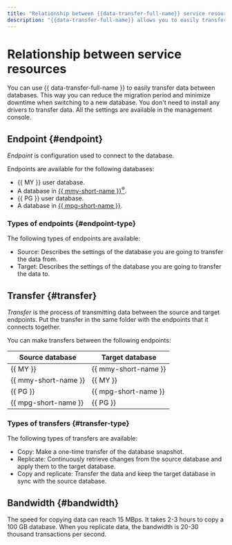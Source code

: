 ```yaml
---
title: "Relationship between {{data-transfer-full-name}} service resources"
description: "{{data-transfer-full-name}} allows you to easily transfer data between databases. The service allows you to reduce the time for the migration process, minimize downtime when switching to a new database or have a permanent replica of the database."
---
```


# Relationship between service resources

You can use {{ data-transfer-full-name }} to easily transfer data between databases. This way you can reduce the migration period and minimize downtime when switching to a new database. You don't need to install any drivers to transfer data. All the settings are available in the management console.

## Endpoint {#endpoint}

_Endpoint_ is configuration used to connect to the database.

Endpoints are available for the following databases:

* {{ MY }} user database.
* A database in [{{ mmy-short-name }}<sup>®</sup>](../../managed-mysql).
* {{ PG }} user database.
* A database in [{{ mpg-short-name }}](../../managed-postgresql).

### Types of endpoints {#endpoint-type}

The following types of endpoints are available:

* Source: Describes the settings of the database you are going to transfer the data from.
* Target: Describes the settings of the database you are going to transfer the data to.

## Transfer {#transfer}

_Transfer_ is the process of transmitting data between the source and target endpoints. Put the transfer in the same folder with the endpoints that it connects together.

You can make transfers between the following endpoints:

| Source database | Target database |
| ---- | ---- |
| {{ MY }} | {{ mmy-short-name }} |
| {{ mmy-short-name }} | {{ MY }} |
| {{ PG }} | {{ mpg-short-name }} |
| {{ mpg-short-name }} | {{ PG }} |

### Types of transfers {#transfer-type}

The following types of transfers are available:

* Copy: Make a one-time transfer of the database snapshot.
* Replicate: Continuously retrieve changes from the source database and apply them to the target database.
* Copy and replicate: Transfer the data and keep the target database in sync with the source database.

## Bandwidth {#bandwidth}

The speed for copying data can reach 15 MBps. It takes 2-3 hours to copy a 100 GB database. When you replicate data, the bandwidth is 20-30 thousand transactions per second.

